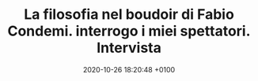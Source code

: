 ---
layout: post
category: stampa
title:  La filosofia nel boudoir di Fabio Condemi. interrogo i miei spettatori. Intervista
date: 2020-10-26 18:20:48 +0100
fonte: Krapp’s Last Post
link: http://www.klpteatro.it/la-filosofia-nel-budoir-fabio-condemi-intervista
---
